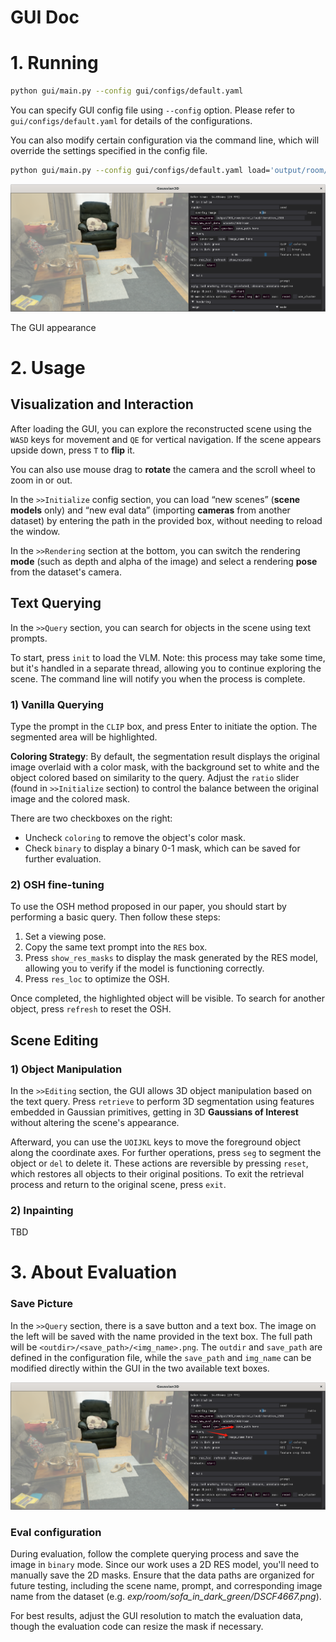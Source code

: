 # GUI Doc

# 1. Running

```bash
python gui/main.py --config gui/configs/default.yaml
```

You can specify GUI config file using `--config` option. Please refer to `gui/configs/default.yaml` for details of the configurations.

You can also modify certain configuration via the command line, which will override the settings specified in the config file.

```bash
python gui/main.py --config gui/configs/default.yaml load='output/room/point_cloud/iteration_1500'
```

![The GUI appearance](../assets/gui_appearance.png)

The GUI appearance

# 2. Usage

## Visualization and Interaction

After loading the GUI, you can explore the reconstructed scene using the `WASD` keys for movement and `QE` for vertical navigation. If the scene appears upside down, press `T` to **flip** it.

You can also use mouse drag to **rotate** the camera and the scroll wheel to zoom in or out.

In the `>>Initialize` config section, you can load “new scenes” (**scene models** only) and “new eval data” (importing **cameras** from another dataset) by entering the path in the provided box, without needing to reload the window.

In the `>>Rendering` section at the bottom, you can switch the rendering **mode** (such as depth and alpha of the image) and select a rendering **pose** from the dataset's camera.

## Text Querying

In the `>>Query` section, you can search for objects in the scene using text prompts.

To start, press `init` to load the VLM. Note: this process may take some time, but it's handled in a separate thread, allowing you to continue exploring the scene. The command line will notify you when the process is complete.

### **1) Vanilla Querying**

Type the prompt in the `CLIP` box, and press Enter to initiate the option. The segmented area will be highlighted.

**Coloring Strategy**: By default, the segmentation result displays the original image overlaid with a color mask, with the background set to white and the object colored based on similarity to the query. Adjust the `ratio` slider (found in `>>Initialize` section) to control the balance between the original image and the colored mask.

There are two checkboxes on the right:

- Uncheck `coloring` to remove the object's color mask.
- Check `binary` to display a binary 0-1 mask, which can be saved for further evaluation.

### 2) OSH fine-tuning

To use the OSH method proposed in our paper, you should start by performing a basic query. Then follow these steps:

1. Set a viewing pose.
2. Copy the same text prompt into the `RES` box.
3. Press `show_res_masks` to display the mask generated by the RES model, allowing you to verify if the model is functioning correctly.
4. Press `res_loc` to optimize the OSH.

Once completed, the highlighted object will be visible. To search for another object, press `refresh` to reset the OSH.

## Scene Editing

### **1) Object Manipulation**

In the `>>Editing` section, the GUI allows 3D object manipulation based on the text query.
Press `retrieve` to perform 3D segmentation using features embedded in Gaussian primitives, getting in 3D **Gaussians of Interest** without altering the scene's appearance.

Afterward, you can use the `UOIJKL` keys to move the foreground object along the coordinate axes. For further operations, press `seg` to segment the object or `del` to delete it. These actions are reversible by pressing `reset`, which restores all objects to their original positions. To exit the retrieval process and return to the original scene, press `exit`.

### **2) Inpainting**

TBD

# 3. About Evaluation

### Save Picture

In the `>>Query` section, there is a save button and a text box. The image on the left will be saved with the name provided in the text box. The full path will be `<outdir>/<save_path>/<img_name>.png`. The `outdir` and `save_path` are defined in the configuration file, while the `save_path` and `img_name` can be modified directly within the GUI in the two available text boxes.

![image.png](../assets/gui_text_box.png)

### Eval configuration

During evaluation, follow the complete querying process and save the image in `binary` mode. Since our work uses a 2D RES model, you'll need to manually save the 2D masks. Ensure that the data paths are organized for future testing, including the scene name, prompt, and corresponding image name from the dataset (e.g. *exp/room/sofa_in_dark_green/DSCF4667.png*).

For best results, adjust the GUI resolution to match the evaluation data, though the evaluation code can resize the mask if necessary.